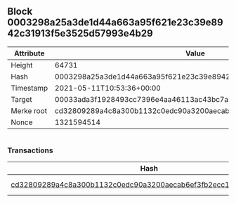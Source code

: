 ## Block 0003298a25a3de1d44a663a95f621e23c39e8942c31913f5e3525d57993e4b29

Attribute | Value
--- | ---
Height | 64731
Hash | 0003298a25a3de1d44a663a95f621e23c39e8942c31913f5e3525d57993e4b29
Timestamp | 2021-05-11T10:53:36+00:00
Target | 00033ada3f1928493cc7396e4aa46113ac43bc7ac52aab5d08e3934913716f64
Merke root | cd32809289a4c8a300b1132c0edc90a3200aecab6ef3fb2ecc114d7931604c9c
Nonce | 1321594514

```

```

### Transactions

Hash | Amount
--- | ---
[cd32809289a4c8a300b1132c0edc90a3200aecab6ef3fb2ecc114d7931604c9c](cd32809289a4c8a300b1132c0edc90a3200aecab6ef3fb2ecc114d7931604c9c.md) | 10.00000000 SKEPTI 
